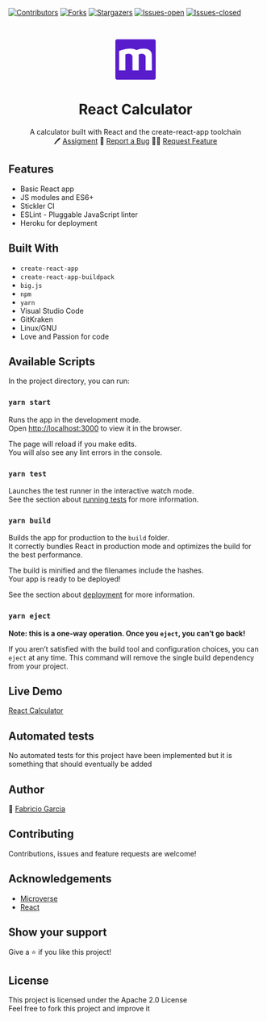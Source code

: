
<!-- PROJECT SHIELDS -->
<!--
*** "reference style" links are used for readability.
*** Reference links are enclosed in brackets [ ] instead of parentheses ( ).
*** See the bottom of this document for the declaration of the reference variables
*** for contributors-url, forks-url, etc. This is an optional, concise syntax you may use.
*** https://www.markdownguide.org/basic-syntax/#reference-style-links
-->

[![Contributors][contributors-shield]][contributors-url]
[![Forks][forks-shield]][forks-url]
[![Stargazers][stars-shield]][stars-url]
[![Issues-open][issues-open-shield]][issues-open-url]
[![Issues-closed][issues-closed-shield]][issues-closed-url]

<!-- PROJECT LOGO -->
<br />
<p align="center">
  <a href="https://www.microverse.org/">
    <img src="/src/img/microverse.png" alt="Logo" width="80" height="80">
  </a>

  <h1 align="center">
	React Calculator
  </h1>

  <p align="center">
    A calculator built with React and the create-react-app toolchain
    <br />
	  🖊️
    <a href="https://github.com/microverseinc/project-react-calculator/blob/master/milestones/MILESTONE_1.md">Assigment</a>
    🐞
    <a href="https://github.com/fabricio-garcia/react-calculator/issues">Report a Bug</a>
    🙋‍♂️
    <a href="https://github.com/fabricio-garcia/react-calculator/issues">Request Feature</a>
  </p>
</p>

## Features

- Basic React app
- JS modules and ES6+
- Stickler CI
- ESLint - Pluggable JavaScript linter
- Heroku for deployment

## Built With

- `create-react-app`
- `create-react-app-buildpack`
- `big.js`
- `npm`
- `yarn`
- Visual Studio Code
- GitKraken
- Linux/GNU
- Love and Passion for code

## Available Scripts

In the project directory, you can run:

### `yarn start`

Runs the app in the development mode.<br />
Open [http://localhost:3000](http://localhost:3000) to view it in the browser.

The page will reload if you make edits.<br />
You will also see any lint errors in the console.

### `yarn test`

Launches the test runner in the interactive watch mode.<br />
See the section about [running tests](https://facebook.github.io/create-react-app/docs/running-tests) for more information.

### `yarn build`

Builds the app for production to the `build` folder.<br />
It correctly bundles React in production mode and optimizes the build for the best performance.

The build is minified and the filenames include the hashes.<br />
Your app is ready to be deployed!

See the section about [deployment](https://facebook.github.io/create-react-app/docs/deployment) for more information.

### `yarn eject`

**Note: this is a one-way operation. Once you `eject`, you can’t go back!**

If you aren’t satisfied with the build tool and configuration choices, you can `eject` at any time. This command will remove the single build dependency from your project.

## Live Demo

[React Calculator](https://react-calc-m.herokuapp.com/)

## Automated tests

No automated tests for this project have been implemented but it is something that should eventually be added

## Author

👨 [Fabricio Garcia](https://github.com/fabricio-garcia)

## Contributing

Contributions, issues and feature requests are welcome!

## Acknowledgements

- [Microverse](https://www.microverse.org/)
- [React](https://reactjs.org/)

## Show your support

Give a ⭐️ if you like this project!

## License

This project is licensed under the Apache 2.0 License \
Feel free to fork this project and improve it

<!-- MARKDOWN LINKS & IMAGES -->
<!-- https://www.markdownguide.org/basic-syntax/#reference-style-links -->

[contributors-shield]: https://img.shields.io/github/contributors/fabricio-garcia/react-calculator?style=plastic
[contributors-url]: https://github.com/fabricio-garcia/react-calculator/graphs/contributors
[forks-shield]: https://img.shields.io/github/forks/fabricio-garcia/react-calculator?style=plastic
[forks-url]: https://github.com/fabricio-garcia/react-calculator/network/members
[stars-shield]: https://img.shields.io/github/stars/fabricio-garcia/react-calculator?style=plastic
[stars-url]: https://github.com/fabricio-garcia/react-calculator/stargazers
[issues-open-shield]: https://img.shields.io/github/issues/fabricio-garcia/react-calculator?style=plastic
[issues-closed-url]: https://github.com/fabricio-garcia/react-calculator/issues
[issues-closed-shield]: https://img.shields.io/github/issues-closed/fabricio-garcia/react-calculator?style=plastic
[issues-open-url]: https://github.com/fabricio-garcia/react-calculator/issues